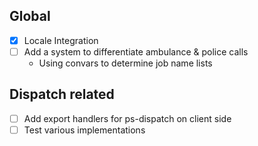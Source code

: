 ## Global
- [x] Locale Integration
- [ ] Add a system to differentiate ambulance & police calls
    - Using convars to determine job name lists

## Dispatch related
- [ ] Add export handlers for ps-dispatch on client side
- [ ] Test various implementations

